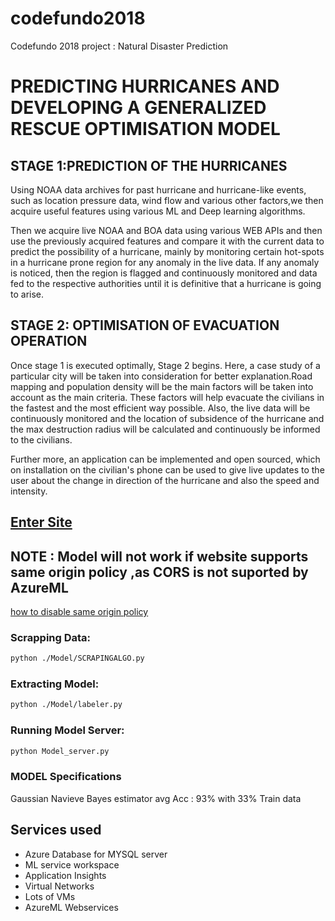 # codefundo2018
Codefundo 2018 project :  Natural Disaster Prediction
# PREDICTING HURRICANES AND DEVELOPING A GENERALIZED RESCUE OPTIMISATION MODEL



## STAGE 1:PREDICTION OF THE HURRICANES 
Using NOAA data archives for past hurricane and hurricane-like events, such as location pressure data, wind flow and various other factors,we then acquire useful features using various ML and Deep learning algorithms. 

Then we acquire live NOAA and BOA data using various WEB APIs and then use the previously acquired features and compare it with the current data to predict the possibility of a hurricane, mainly by monitoring certain hot-spots in a hurricane prone region for any anomaly in the live data. 
If any anomaly is noticed, then the region is flagged and continuously monitored and data fed to the respective authorities until it is definitive that a hurricane is going to arise. 

## STAGE 2: OPTIMISATION OF EVACUATION OPERATION
Once stage 1 is executed optimally, Stage 2 begins. Here, a case study of a particular city will be taken into consideration for better explanation.Road mapping and population density will be the main factors will be taken into account as the main criteria. These factors will help evacuate the civilians in the fastest and the most efficient way possible. Also, the live data will be continuously monitored and the location of subsidence of the hurricane and the max destruction radius will be calculated and continuously be informed to the civilians. 

Further more, an application can be implemented and open sourced, which on installation on the civilian's phone can be used to give live updates to the user about the change in direction of the hurricane and also the speed and intensity.

## [Enter Site](https://naturaldisasterprediction.azurewebsites.net)
## NOTE : Model will not work if website supports same origin policy ,as CORS is not suported by AzureML
[how to disable same origin policy](https://stackoverflow.com/questions/3102819/disable-same-origin-policy-in-chrome#6083677)

### Scrapping Data:

```bash
python ./Model/SCRAPINGALGO.py
```

### Extracting Model:

```bash
python ./Model/labeler.py
```
### Running Model Server:

```bash
python Model_server.py
```

### MODEL Specifications 
Gaussian Navieve Bayes estimator 
avg Acc : 93%  with 33% Train data 

## Services used 
* Azure Database for MYSQL server
* ML service workspace
* Application Insights
* Virtual Networks
* Lots of VMs
* AzureML Webservices 









